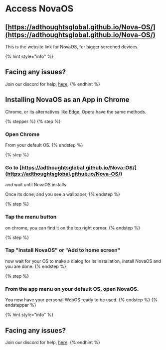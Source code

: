 # Access NovaOS

## [https://adthoughtsglobal.github.io/Nova-OS/](https://adthoughtsglobal.github.io/Nova-OS/)

This is the website link for NovaOS, for bigger screened devices.

{% hint style="info" %}
## Facing any issues?

Join our discord for help, [here](https://discord.gg/NhC8N2Mxta).
{% endhint %}

## Installing NovaOS as an App in Chrome

Chrome, or its alternatives like Edge, Opera have the same methods.

{% stepper %}
{% step %}
### Open Chrome

From your default OS.
{% endstep %}

{% step %}
### Go to [https://adthoughtsglobal.github.io/Nova-OS/](https://adthoughtsglobal.github.io/Nova-OS/)

and wait until NovaOS installs.

Once its done, and you see a wallpaper,
{% endstep %}

{% step %}
### Tap the menu button

on chrome, you can find it on the top right corner.
{% endstep %}

{% step %}
### Tap "Install NovaOS" or "Add to home screen"

now wait for your OS to make a dialog for its installation, install NovaOS and you are done.
{% endstep %}

{% step %}
### From the app menu on your default OS, open NovaOS.

You now have your personal WebOS ready to be used.
{% endstep %}
{% endstepper %}

{% hint style="info" %}
## Facing any issues?

Join our discord for help, [here](https://discord.gg/NhC8N2Mxta).
{% endhint %}
